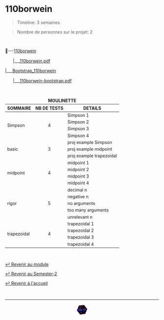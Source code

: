 # 110borwein

> Timeline: 3 semaines

> Nombre de personnes sur le projet: 2

<br>

📂---[110borwein](https://github.com/Studio-17/Epitech-Subjects/tree/main/Semester-2/B-MAT-200/110borwein/110borwein)

ㅤㅤ|\_\_\_[110borwein.pdf](https://github.com/Studio-17/Epitech-Subjects/blob/main/Semester-2/B-MAT-200/110borwein/110borwein/110borwein.pdf)

|\_\_\_[Bootstrap_110borwein](https://github.com/Studio-17/Epitech-Subjects/tree/main/Semester-2/B-MAT-200/110borwein/Bootstrap_110borwein)

ㅤㅤ|\_\_\_[110borwein-bootstrap.pdf](https://github.com/Studio-17/Epitech-Subjects/blob/main/Semester-2/B-MAT-200/110borwein/Bootstrap_110borwein/110borwein-bootstrap.pdf)


<br>


<table align="center">
    <thead>
        <tr>
            <td colspan="3" align="center"><strong>MOULINETTE</strong></td>
        </tr>
        <tr>
            <th>SOMMAIRE</th>
            <th>NB DE TESTS</th>
            <th>DETAILS</th>
        </tr>
    </thead>
    <tbody>
        <tr>
            <td rowspan="4">Simpson</td>
            <td rowspan="4" style="text-align: center;">4</td>
            <td>Simpson 1</td>
        </tr>
    		<tr>
			<td>Simpson 2</td>
		</tr>
		<tr>
			<td>Simpson 3</td>
		</tr>
		<tr>
			<td>Simpson 4</td>
		</tr>
        <tr>
            <td rowspan="3">basic</td>
            <td rowspan="3" style="text-align: center;">3</td>
            <td>proj example Simpson</td>
        </tr>
    		<tr>
			<td>proj example midpoint</td>
		</tr>
		<tr>
			<td>proj example trapezoidal</td>
		</tr>
        <tr>
            <td rowspan="4">midpoint</td>
            <td rowspan="4" style="text-align: center;">4</td>
            <td>midpoint 1</td>
        </tr>
    		<tr>
			<td>midpoint 2</td>
		</tr>
		<tr>
			<td>midpoint 3</td>
		</tr>
		<tr>
			<td>midpoint 4</td>
		</tr>
        <tr>
            <td rowspan="5">rigor</td>
            <td rowspan="5" style="text-align: center;">5</td>
            <td>decimal n</td>
        </tr>
    		<tr>
			<td>negative n</td>
		</tr>
		<tr>
			<td>no arguments</td>
		</tr>
		<tr>
			<td>too many arguments</td>
		</tr>
		<tr>
			<td>unrelevant n</td>
		</tr>
        <tr>
            <td rowspan="4">trapezoidal</td>
            <td rowspan="4" style="text-align: center;">4</td>
            <td>trapezoidal 1</td>
        </tr>
    		<tr>
			<td>trapezoidal 2</td>
		</tr>
		<tr>
			<td>trapezoidal 3</td>
		</tr>
		<tr>
			<td>trapezoidal 4</td>
		</tr>
	</tbody>
</table>

<br>

[↩️ Revenir au module](https://github.com/Studio-17/Epitech-Subjects/blob/main/Semester-2/B-MAT-200)

[↩️ Revenir au Semester-2](https://github.com/Studio-17/Epitech-Subjects/blob/main/Semester-2)

[↩️ Revenir à l'accueil](https://github.com/Studio-17/Epitech-Subjects)

<br>

---

<div align="center">

<a href="https://github.com/Studio-17" target="_blank"><img src="../../../assets/voc17.gif" width="40"></a>

</div>